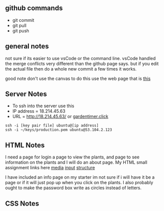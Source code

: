 ## github commands
- git commit
- git pull
- git push
## general notes
not sure if its easier to use vsCode or the command line. vsCode handled the merge conflicts very different than the github page says. but if you edit the actual file then do a whole new commit a few times it works.

good note don't use the canvas to do this use the web page that is [this](https://learn.cs260.click/)
## Server Notes
- To ssh into the server use this 
- IP address = 18.214.45.63
- URL = http://18.214.45.63/ or [gardentimer.click](https://gardentimer.click/)
```
ssh -i [key pair file] ubuntu@[ip address]
ssh -i ~/keys/production.pem ubuntu@53.104.2.123
```
## HTML Notes
I need a page for login a page to view the plants, and page to see information on the plants and I will do an about page. My HTML small assignment links here [media](https://codepen.io/kobydj/pen/QWoqvRL) [input](https://codepen.io/kobydj/full/LYazWzY) [structure](https://codepen.io/kobydj/pen/abMyRQw)

I have included an info page on my starter im not sure if i will have it be a page or if it will just pop up when you click on the plants. I also probably ought to make the password box write as circles instead of letters.
## CSS Notes

